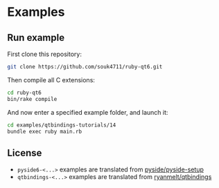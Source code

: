 # Examples

## Run example

First clone this repository:

```sh
git clone https://github.com/souk4711/ruby-qt6.git
```

Then compile all C extensions:

```sh
cd ruby-qt6
bin/rake compile
```

And now enter a specified example folder, and launch it:

```sh
cd examples/qtbindings-tutorials/14
bundle exec ruby main.rb
```

## License

- `pyside6-<...>` examples are translated from [pyside/pyside-setup](https://github.com/pyside/pyside-setup/tree/v6.9.3/examples)
- `qtbindings-<...>` examples are translated from [ryanmelt/qtbindings](https://github.com/ryanmelt/qtbindings/tree/v4.6.3.4/examples)
